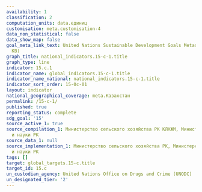 ```yaml
---
availability: 1
classification: 2
computation_units: data.единиц
customisation: meta.customisation-4
data_non_statistical: false
data_show_map: false
goal_meta_link_text: United Nations Sustainable Development Goals Metadata (PDF 211
  KB)
graph_title: national_indicators.15-c-1.title
graph_type: line
indicator: 15.c.1
indicator_name: global_indicators.15-c-1.title
indicator_name_national: national_indicators.15-c-1.title
indicator_sort_order: 15-0c-01
layout: indicator
national_geographical_coverage: meta.Казахстан
permalink: /15-c-1/
published: true
reporting_status: complete
sdg_goal: '15'
source_active_1: true
source_compilation_1: Министерство сельского хозяйства РК КЛХЖМ, Министерство образования
  и науки РК
source_data_1: null
source_implementation_1: Министерство сельского хозяйства РК, Министерство образования
  и науки РК
tags: []
target: global_targets.15-c.title
target_id: 15.c
un_custodian_agency: United Nations Office on Drugs and Crime (UNODC)
un_designated_tier: '2'
---
```

